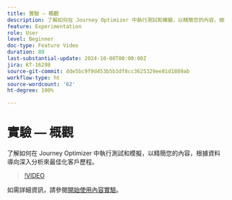 ```yaml
---
title: 實驗 — 概觀
description: 了解如何在 Journey Optimizer 中執行測試和模擬，以精簡您的內容，根據資料導向深入分析來最佳化客戶歷程。
feature: Experimentation
role: User
level: Beginner
doc-type: Feature Video
duration: 89
last-substantial-update: 2024-10-08T00:00:00Z
jira: KT-16298
source-git-commit: dde5bc9f9d453b5b3df8cc3625329ee81d1889ab
workflow-type: ht
source-wordcount: '62'
ht-degree: 100%

---
```



# 實驗 — 概觀

了解如何在 Journey Optimizer 中執行測試和模擬，以精簡您的內容，根據資料導向深入分析來最佳化客戶歷程。

>[!VIDEO](https://video.tv.adobe.com/v/3434963/?learn=on)

如需詳細資訊，請參閱[開始使用內容實驗](https://experienceleague.adobe.com/zh-hant/docs/journey-optimizer/using/content-management/content-experiment/get-started-experiment)。
